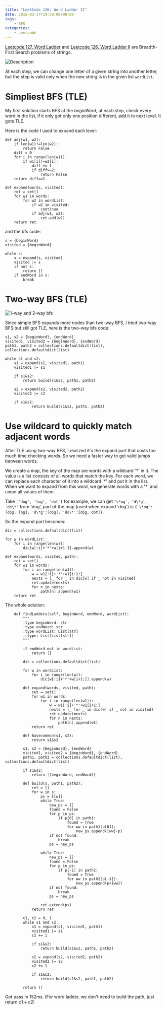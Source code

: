 ```yaml
---
title: "LeetCode 126: Word Ladder II"
date: 2018-03-17T19:30:00+08:00
tags:
    - BFS
categories:
    - Leetcode
---
```


[Leetcode 127. Word Ladder](https://leetcode.com/problems/word-ladder/) and [Leetcode 126. Word Ladder II](https://leetcode.com/problems/word-ladder-ii) are Breadth-First Search problems of strings.

![Description](/images/leetcode/126_2.png)

At each step, we can change one letter of a given string into another letter, but the step is valid only when the new string is in the given list `wordList`.

# Simpliest BFS (TLE)

My first solution starts BFS at the *beginWord*, at each step, check every word in the list, if it only got only one position different, add it to next level. It gots TLE.

Here is the code I used to expand each level:

```
def adj(w1, w2):
    if len(w1)!=len(w2):
        return False
    diff = 0
    for i in range(len(w1)):
        if w1[i]!=w2[i]:
            diff += 1
            if diff>=2:
                return False
    return diff==1

def expand(words, visited):
    ret = set()
    for w1 in words:
        for w2 in wordList:
            if w2 in visited:
                continue
            if adj(w1, w2):
                ret.add(w2)
    return ret
```

and the bfs code:

```
s = {beginWord}
visited = {beginWord}

while s:
    s = expand(s, visited)
    visited |= s
    if not s:
    	return []
	if endWord in s:
		break    
```

# Two-way BFS (TLE)

![1-way and 2-way bfs](/images/leetcode/126_1.png)

Since simple BFS expands more nodes than two-way BFS, I tried two-way BFS but still got TLE, here is the two-way bfs code:

```
s1, s2 = {beginWord}, {endWord}
visited1, visited2 = {beginWord}, {endWord}
path1, path2 = collections.defaultdict(list), collections.defaultdict(list)

while s1 and s2:
    s1 = expand(s1, visited1, path1)
    visited1 |= s1
    
    if s1&s2:
        return build(s1&s2, path1, path2)
    
    s2 = expand(s2, visited2, path2)
    visited2 |= s2
    
    if s1&s2:
            return build(s1&s2, path1, path2)
```

# Use wildcard to quickly match adjacent words

After TLE using two-way BFS, I realized it's the expand part that costs too much time checking words. So we need a faster way to get valid jumps between words. 

We create a map, the key of the map are words with a wildcard '\*' in it. The value is a list consists of all words that match the key. For each word, we can replace each character of it into a wildcard '\*' and put it in the list. When we want to expand from this word, we generate words with a '\*' and union all values of them.

Take `['dog', 'log', 'dot']` for example, we can get `'\*og', 'd\*g', 'do\*'` from 'dog', part of the map (used when expand 'dog') is `{'\*og':[dog, log], 'd\*g':[dog], 'do\*':[dog, dot]}`.

So the expand part becomes:

```
dic = collections.defaultdict(list)

for w in wordList:
    for i in range(len(w)):
        dic[w[:i]+'*'+w[i+1:]].append(w)

def expand(words, visited, path):
    ret = set()
    for w1 in words:
        for i in range(len(w1)):
            w = w1[:i]+'*'+w1[i+1:]
            nexts = [_ for _ in dic[w] if _ not in visited]
            ret.update(nexts)
            for n in nexts:
                path[n].append(w1)
    return ret
```

The whole solution:

```
    def findLadders(self, beginWord, endWord, wordList):
        """
        :type beginWord: str
        :type endWord: str
        :type wordList: List[str]
        :rtype: List[List[str]]
        """
        
        if endWord not in wordList:
            return []
        
        dic = collections.defaultdict(list)
        
        for w in wordList:
            for i in range(len(w)):
                dic[w[:i]+'*'+w[i+1:]].append(w)
        
        def expand(words, visited, path):
            ret = set()
            for w1 in words:
                for i in range(len(w1)):
                    w = w1[:i]+'*'+w1[i+1:]
                    nexts = [_ for _ in dic[w] if _ not in visited]
                    ret.update(nexts)
                    for n in nexts:
                        path[n].append(w1)
            return ret
        
        def havecommon(s1, s2):
            return s1&s2
            
        s1, s2 = {beginWord}, {endWord}
        visited1, visited2 = {beginWord}, {endWord}
        path1, path2 = collections.defaultdict(list), collections.defaultdict(list)
        
        if s1&s2:
            return [[beginWord, endWord]]
        
        def build(s, path1, path2):
            ret = []
            for w in s:
                ps = [[w]]
                while True:
                    new_ps = []
                    found = False
                    for p in ps:
                        if p[0] in path1:
                            found = True
                            for ww in path1[p[0]]:
                                new_ps.append([ww]+p)
                    if not found:
                        break
                    ps = new_ps
                    
                while True:
                    new_ps = []
                    found = False
                    for p in ps:
                        if p[-1] in path2:
                            found = True
                            for ww in path2[p[-1]]:
                                new_ps.append(p+[ww])
                    if not found:
                        break
                    ps = new_ps

                ret.extend(ps)
            return ret
        
        c1, c2 = 0, 1
        while s1 and s2:
            s1 = expand(s1, visited1, path1)
            visited1 |= s1
            c1 += 1
            
            if s1&s2:
                return build(s1&s2, path1, path2)
            
            s2 = expand(s2, visited2, path2)
            visited2 |= s2
            c2 += 1
            
            if s1&s2:
                return build(s1&s2, path1, path2)
            
        return []
```

Got pass in 152ms. (For word ladder, we don't need to build the path, just return $c1+c2$)